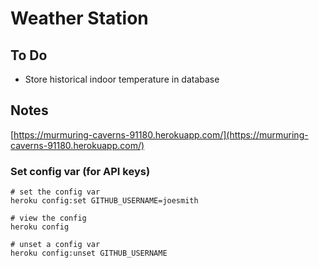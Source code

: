 # Weather Station

## To Do

* Store historical indoor temperature in database

## Notes

[https://murmuring-caverns-91180.herokuapp.com/](https://murmuring-caverns-91180.herokuapp.com/)

### Set config var (for API keys)

```
# set the config var
heroku config:set GITHUB_USERNAME=joesmith

# view the config
heroku config

# unset a config var
heroku config:unset GITHUB_USERNAME
```